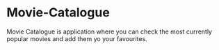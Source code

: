 # Movie-Catalogue
Movie Catalogue is application where you can check the most currently popular movies and add them yo your favourites.
